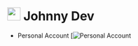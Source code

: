 # <img width="30" src="https://i.ibb.co/fDZ4fjd/flutter-1.png"/> Johnny Dev


- Personal Account [![Personal Account](https://github.com/Johnnyfdev)







